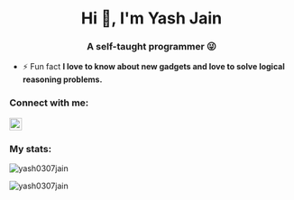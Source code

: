 <h1 align="center">Hi 👋, I'm Yash Jain</h1>
<h3 align="center">A self-taught programmer 😜</h3>

-   ⚡ Fun fact **I love to know about new gadgets and love to solve logical reasoning problems.**

### Connect with me:

<a href="https://linkedin.com/in/yash0307jain" target="blank">
    <img src="https://cdn.jsdelivr.net/npm/simple-icons@3.0.1/icons/linkedin.svg" alt="yash0307jain" height="22" width="22" />
</a>

### My stats:

<p>
    <img align="center" src="https://github-readme-stats.vercel.app/api/top-langs/?username=yash0307jain&layout=compact&hide=css,matlab&langs_count=10" alt="yash0307jain" />
</p>

<p>
    <img align="center" src="https://github-readme-stats.vercel.app/api?username=yash0307jain&show_icons=true" alt="yash0307jain" />
</p>
